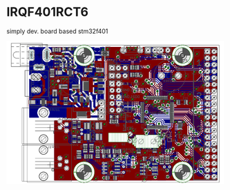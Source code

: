 # IRQF401RCT6
simply dev. board based stm32f401

![PCB image][IRQF401RCT6v1.002.revB]

[IRQF401RCT6v1.002.revB]: https://github.com/aemeltsev/IRQF401RCT6/blob/master/doc/IRQF401RCT6v1.002.revB.png
